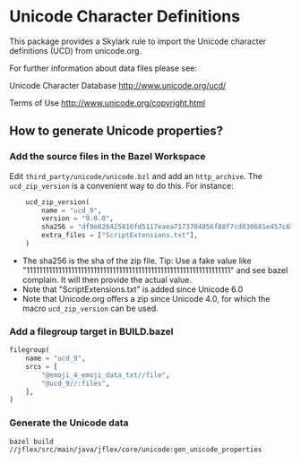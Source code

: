 # Unicode Character Definitions

This package provides a Skylark rule to 
import the Unicode character definitions (UCD) from unicode.org.


For further information about data files please see:

Unicode Character Database
	http://www.unicode.org/ucd/

Terms of Use
	http://www.unicode.org/copyright.html


## How to generate Unicode properties?

### Add the source files in the Bazel Workspace

Edit `third_party/unicode/unicode.bzl` and add an `http_archive`.
The `ucd_zip_version` is a convenient way to do this. For instance:

```python
    ucd_zip_version(
        name = "ucd_9",
        version = "9.0.0",
        sha256 = "df9e028425816fd5117eaea7173704056f88f7cd030681e457c6f3827f9390ec",
        extra_files = ["ScriptExtensions.txt"],
    )
```

* The sha256 is the sha of the zip file. 
  Tip: Use a fake value like "1111111111111111111111111111111111111111111111111111111111111111" and see bazel complain.
  It will then provide the actual value.
* Note that "ScriptExtensions.txt" is added since Unicode 6.0
* Note that Unicode.org offers a zip since Unicode 4.0, for which the macro
  `ucd_zip_version` can be used.

### Add a filegroup target in BUILD.bazel

```python
filegroup(
    name = "ucd_9",
    srcs = [
        "@emoji_4_emoji_data_txt//file",
        "@ucd_9//:files",
    ],
)
```

### Generate the Unicode data

    bazel build //jflex/src/main/java/jflex/core/unicode:gen_unicode_properties

